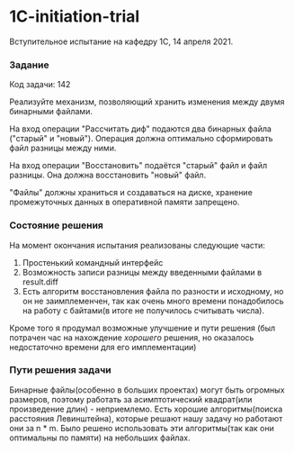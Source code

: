 # 1C-initiation-trial
Вступительное испытание на кафедру 1С, 14 апреля 2021.

### Задание
Код задачи: 142

Реализуйте механизм, позволяющий хранить изменения между двумя бинарными файлами.

На вход операции "Рассчитать диф" подаются два бинарных файла ("старый" и "новый"). Операция должна оптимально сформировать файл разницы между ними.

На вход операции "Восстановить" подаётся "старый" файл и файл разницы. Она должна восстановить "новый" файл. 

"Файлы" должны храниться и создаваться на диске, хранение промежуточных данных в оперативной памяти запрещено.

### Состояние решения
На момент окончания испытания реализованы следующие части:
1. Простенький командный интерфейс
2. Возможность записи разницы между введенными файлами в result.diff
3. Есть алгоритм восстановления файла по разности и исходному, но он не заимплеменчен,
так как очень много времени понадобилось на работу с байтами(в итоге не получилось считывать числа).

Кроме того я продумал возможные улучшение и пути решения
(был потрачен час на нахождение *хорошего* решения, но оказалось недостаточно времени для его имплементации)

### Пути решения задачи
Бинарные файлы(особенно в больших проектах) могут быть огромных размеров,
поэтому работать за асимптотический квадрат(или произведение длин) - неприемлемо.
Есть хорошие алгоритмы(поиска расстояния Левинштейна), которые решают нашу задачу
но работают они за n * m. Было решено использовать эти алгоритмы(так как они оптимальны по памяти)
на небольших файлах.